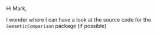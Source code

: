 Hi Mark,

I wonder where I can have a look at the source code for the `SemanticComparison` package (if possible)